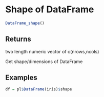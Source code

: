 # Shape of DataFrame

```r
DataFrame_shape()
```

## Returns

two length numeric vector of c(nrows,ncols)

Get shape/dimensions of DataFrame

## Examples

```r
df = pl$DataFrame(iris)$shape
```